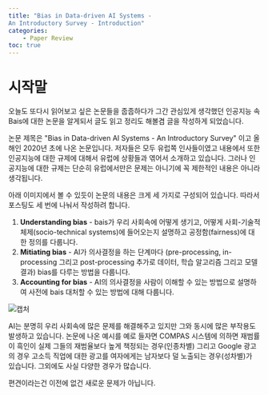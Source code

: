 ```yaml
---
title: "Bias in Data-driven AI Systems -
An Introductory Survey - Introduction"
categories: 
    - Paper Review
toc: true
---
```


# 시작말

오늘도 또다시 읽어보고 싶은 논문들을 줍줍하다가 그간 관심있게 생각했던 인공지능 속 Bais에 대한 논문을 알게되서 글도 읽고 정리도 해볼겸 글을 작성하게 되었습니다. 

논문 제목은 "Bias in Data-driven AI Systems -
An Introductory Survey" 이고 올해인 2020년 초에 나온 논문입니다. 저자들은 모두 유럽쪽 인사들이였고 내용에서 또한 인공지능에 대한 규제에 대해서 유럽에 상황들과 엮어서 소개하고 있습니다. 그러나 인공지능에 대한 규제는 단순히 유럽에서만은 문제는 아니기에 꼭 제한적인 내용은 아니라 생각됩니다. 

아래 이미지에서 볼 수 있듯이 논문의 내용은 크게 세 가지로 구성되어 있습니다. 따라서 포스팅도 세 번에 나눠서 작성하려 합니다.

1. **Understanding bias** - bais가 우리 사회속에 어떻게 생기고, 어떻게 사회-기술적 체제(socio-technical systems)에 들어오는지 설명하고 공정함(fairness)에 대한 정의를 다룹니다.
2. **Mitiating bias** - AI가 의사결정을 하는 단계마다 (pre-processing, in-processing 그리고 post-processing 추가로 데이터, 학습 알고리즘 그리고 모델 결과) bias를 다루는 방법을 다룹니다.
3. **Accounting for bias** - AI의 의사결정을 사람이 이해할 수 있는 방법으로 설명하여 사전에 bais 대처할 수 있는 방법에 대해 다룹니다.


![캡처](https://user-images.githubusercontent.com/37654013/85227510-f58b8e00-b418-11ea-83fa-6ca3ec55a375.JPG)


AI는 분명히 우리 사회속에 많은 문제를 해결해주고 있지만 그와 동시에 많은 부작용도 발생하고 있습니다. 논문에 나온 예시를 예로 들자면 COMPAS 시스템에 의하면 재범률이 흑인이 실제 그들의 재범율보다 높게 책정되는 경우(인종차별) 그리고 Google 광고의 경우 고소득 직업에 대한 광고를 여자에게는 남자보다 덜 노출되는 경우(성차별)가 있습니다. 그외에도 사실 다양한 경우가 많습니다. 

편견이라는건 이전에 없건 새로운 문제가 아닙니다. 